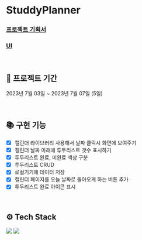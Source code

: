 # StuddyPlanner

### [프로젝트 기획서](https://www.notion.so/3a003c9288334566bf72a5a5137e033e)
### [UI](https://www.figma.com/file/jStwaluCmqkhkqnUvtGPst/%EC%8A%A4%ED%8C%8C%EB%A5%B4%ED%83%80-team-library?type=design&node-id=0-1&mode=design&t=FaHeAruX8hXIOCqm-0)
<br>

## 📆 프로젝트 기간
2023년 7월 03일 ~ 2023년 7월 07일 (5일)

<br>

## 📚 구현 기능
- [x] 캘린더 라이브러리 사용해서 날짜 클릭시 화면에 보여주기
- [x] 캘린더 날짜 아래에 투두리스트 갯수 표시하기
- [x] 투두리스트 완료, 미완료 색상 구분
- [x] 투두리스트 CRUD
- [x] 로컬기기에 데이터 저장
- [x] 캘린더 페이지를 오늘 날짜로 돌아오게 하는 버튼 추가
- [x] 투두리스트 완료 아이콘 표시
    
<br>

## ⚙️ Tech Stack

<img src="https://img.shields.io/badge/flutter-02569B?style=for-the-badge&logo=flutter&logoColor=white"/></a>
<img src="https://img.shields.io/badge/visualstudiocode-007ACC?style=for-the-badge&logo=visualstudiocode&logoColor=white"/></a>
<br>
